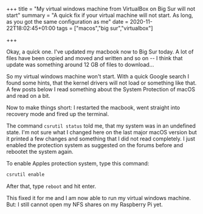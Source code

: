 +++
title = "My virtual windows machine from VirtualBox on Big Sur will not start"
summary = "A quick fix if your virtual machine will not start. As long, as you got the same configuration as me"
date = 2020-11-22T18:02:45+01:00
tags = ["macos","big sur","virtualbox"]

+++

Okay, a quick one. I've updated my macbook now to Big Sur today. A lot of files
have been copied and moved and written and so on -- I think that update was
something around 12 GB of files to download...

So my virtual windows machine won't start. With a quick Google search I found some
hints, that the kernel drivers will not load or something like that. A few posts
below I read something about the System Protection of macOS and read on a bit.

Now to make things short: I restarted the macbook, went straight into recovery
mode and fired up the terminal.

The command `csrutil status` told me, that my system was in an undefined state.
I'm not sure what I changed here on the last major macOS version but it printed
a few changes and something that I did not read completely. I just enabled the
protection system as suggested on the forums before and rebootet the system again.

To enable Apples protection system, type this command:

```bash
csrutil enable
```

After that, type `reboot` and hit enter.

This fixed it for me and I am now able to run my virtual windows machine. But: I
still cannot open my NFS shares on my Raspberry Pi yet.
